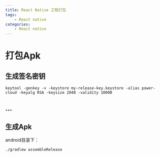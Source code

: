 ```yaml
---
title: React Native 工程打包
tags:
	- React native
categories:
	- React native
---
```


# 打包Apk

## 生成签名密钥

```shell
keytool -genkey -v -keystore my-release-key.keystore -alias power-cloud -keyalg RSA -keysize 2048 -validity 10000
```

## ...

## 生成Apk

android目录下：

```shell
./gradlew assembleRelease
```

